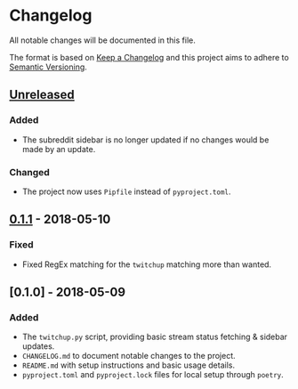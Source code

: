 # Changelog
All notable changes will be documented in this file.

The format is based on [Keep a Changelog](http://keepachangelog.com/en/1.0.0/)
and this project aims to adhere to [Semantic Versioning](http://semver.org/spec/v2.0.0.html).


## [Unreleased]
### Added
- The subreddit sidebar is no longer updated if no changes would be made by an update.

### Changed
- The project now uses `Pipfile` instead of `pyproject.toml`.

## [0.1.1] - 2018-05-10
### Fixed
- Fixed RegEx matching for the `twitchup` matching more than wanted.

## [0.1.0] - 2018-05-09
### Added
- The `twitchup.py` script, providing basic stream status fetching & sidebar updates.
- `CHANGELOG.md` to document notable changes to the project.
- `README.md` with setup instructions and basic usage details.
- `pyproject.toml` and `pyproject.lock` files for local setup through `poetry`.


[Unreleased]: https://github.com/olivierlacan/keep-a-changelog/compare/v0.1.1...HEAD
[0.1.1]: https://github.com/Volcyy/twitchup/compare/v0.1.0...v1.1.1
